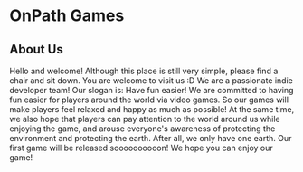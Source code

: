# OnPath Games
## About Us
Hello and welcome!
Although this place is still very simple, please find a chair and sit down. You are welcome to visit us :D
We are a passionate indie developer team!
Our slogan is: Have fun easier!
We are committed to having fun easier for players around the world via video games.
So our games will make players feel relaxed and happy as much as possible!
At the same time, we also hope that players can pay attention to the world around us while enjoying the game, and arouse everyone's awareness of protecting the environment and protecting the earth. After all, we only have one earth.
Our first game will be released soooooooooon! We hope you can enjoy our game!
